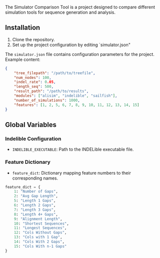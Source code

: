 The Simulator Comparison Tool is a project designed to compare different simulation tools for sequence generation and analysis.

## Installation
1. Clone the repository.
3. Set up the project configuration by editing `simulator.json"

The `simulator.json` file contains configuration parameters for the project. Example content:
```json
{
    "tree_filepath": "/path/to/treefile",
    "num_nodes": 100,
    "indel_rate": 0.05,
    "length_seq": 500,
    "result_path": "/path/to/results",
    "modules": ["alisim", "indelible", "sailfish"],
    "number_of_simulations": 1000,
    "features": [1, 2, 5, 6, 7, 8, 9, 10, 11, 12, 13, 14, 15]
}
```

## Global Variables

### Indelible Configuration
- `INDELIBLE_EXECUTABLE`: Path to the INDELible executable file.

### Feature Dictionary
- `feature_dict`: Dictionary mapping feature numbers to their corresponding names.
```python
feature_dict = {
    1: "Number of Gaps",
    2: "Avg Gap Length",
    5: "Length 1 Gaps",
    6: "Length 2 Gaps",
    7: "Length 3 Gaps",
    8: "Length 4+ Gaps",
    9: "Alignment Length",
    10: "Shortest Sequences",
    11: "Longest Sequences",
    12: "Cols Without Gaps",
    13: "Cols with 1 Gap",
    14: "Cols With 2 Gaps",
    15: "Cols With n-1 Gaps"
}
